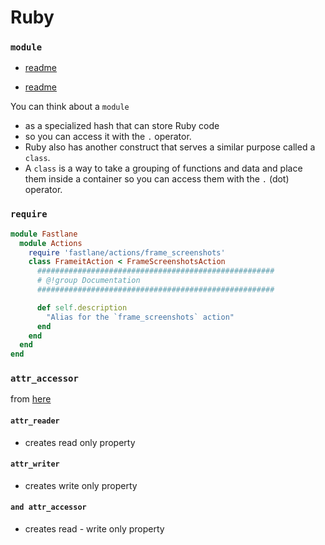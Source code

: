 # Ruby

### `module`
* [readme](https://learnrubythehardway.org/book/ex40.html)

* [readme](https://ruby-doc.org/core-2.6/Module.html)

You can think about a `module` 
* as a specialized hash that can store Ruby code
* so you can access it with the `.` operator. 
* Ruby also has another construct
that serves a similar purpose called a `class`. 
* A `class` is a way to take a grouping of functions and data and place them inside a container so you can access them with the `.` (dot) operator.



### `require`

```ruby
module Fastlane
  module Actions
    require 'fastlane/actions/frame_screenshots'
    class FrameitAction < FrameScreenshotsAction
      #####################################################
      # @!group Documentation
      #####################################################

      def self.description
        "Alias for the `frame_screenshots` action"
      end
    end
  end
end
```

### `attr_accessor`
from [here](https://stackoverflow.com/questions/4370960/what-is-attr-accessor-in-ruby)

#### `attr_reader`
* creates read only property

#### `attr_writer`
* creates write only property

#### `and attr_accessor`
* creates read - write only property